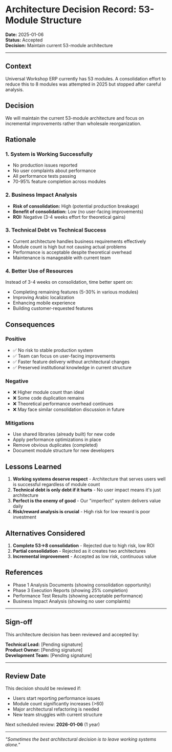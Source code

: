 # Architecture Decision Record: 53-Module Structure

**Date:** 2025-01-06  
**Status:** Accepted  
**Decision:** Maintain current 53-module architecture

---

## Context

Universal Workshop ERP currently has 53 modules. A consolidation effort to reduce this to 8 modules was attempted in 2025 but stopped after careful analysis.

## Decision

We will maintain the current 53-module architecture and focus on incremental improvements rather than wholesale reorganization.

## Rationale

### 1. System is Working Successfully
- No production issues reported
- No user complaints about performance  
- All performance tests passing
- 70-95% feature completion across modules

### 2. Business Impact Analysis
- **Risk of consolidation:** High (potential production breakage)
- **Benefit of consolidation:** Low (no user-facing improvements)
- **ROI:** Negative (3-4 weeks effort for theoretical gains)

### 3. Technical Debt vs Technical Success
- Current architecture handles business requirements effectively
- Module count is high but not causing actual problems
- Performance is acceptable despite theoretical overhead
- Maintenance is manageable with current team

### 4. Better Use of Resources
Instead of 3-4 weeks on consolidation, time better spent on:
- Completing remaining features (5-30% in various modules)
- Improving Arabic localization
- Enhancing mobile experience
- Building customer-requested features

## Consequences

### Positive
- ✅ No risk to stable production system
- ✅ Team can focus on user-facing improvements
- ✅ Faster feature delivery without architectural changes
- ✅ Preserved institutional knowledge in current structure

### Negative
- ❌ Higher module count than ideal
- ❌ Some code duplication remains
- ❌ Theoretical performance overhead continues
- ❌ May face similar consolidation discussion in future

### Mitigations
- Use shared libraries (already built) for new code
- Apply performance optimizations in place
- Remove obvious duplicates (completed)
- Document module structure for new developers

## Lessons Learned

1. **Working systems deserve respect** - Architecture that serves users well is successful regardless of module count
2. **Technical debt is only debt if it hurts** - No user impact means it's just architecture
3. **Perfect is the enemy of good** - Our "imperfect" system delivers value daily
4. **Risk/reward analysis is crucial** - High risk for low reward is poor investment

## Alternatives Considered

1. **Complete 53→8 consolidation** - Rejected due to high risk, low ROI
2. **Partial consolidation** - Rejected as it creates two architectures  
3. **Incremental improvement** - Accepted as low risk, continuous value

## References

- Phase 1 Analysis Documents (showing consolidation opportunity)
- Phase 3 Execution Reports (showing 25% completion)
- Performance Test Results (showing acceptable performance)
- Business Impact Analysis (showing no user complaints)

---

## Sign-off

This architecture decision has been reviewed and accepted by:

**Technical Lead:** [Pending signature]  
**Product Owner:** [Pending signature]  
**Development Team:** [Pending signature]  

---

## Review Date

This decision should be reviewed if:
- Users start reporting performance issues
- Module count significantly increases (>60)
- Major architectural refactoring is needed
- New team struggles with current structure

Next scheduled review: **2026-01-06** (1 year)

---

*"Sometimes the best architectural decision is to leave working systems alone."*